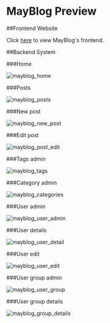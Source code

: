 MayBlog Preview
===============

##Frontend Website

Click [here](http://blog.gevinzone.com) to view MayBlog's frontend.

##Backend System

###Home

![mayblog_home](http://7tsygu.com1.z0.glb.clouddn.com/mayblog_home.png)

###Posts 

![mayblog_posts](http://7tsygu.com1.z0.glb.clouddn.com/mayblog_posts.png)

###New post 

![mayblog_new_post](http://7tsygu.com1.z0.glb.clouddn.com/mayblog_new_post.png)

###Edit post

![mayblog_post_edit](http://7tsygu.com1.z0.glb.clouddn.com/mayblog_post_edit.png)

###Tags admin 

![mayblog_tags](http://7tsygu.com1.z0.glb.clouddn.com/mayblog_tags.png)

###Category admin 

![mayblog_categories](http://7tsygu.com1.z0.glb.clouddn.com/mayblog_categories.png)

###User admin 

![mayblog_user_admin](http://7tsygu.com1.z0.glb.clouddn.com/mayblog_user_admin.png)

###User details 

![mayblog_user_detail](http://7tsygu.com1.z0.glb.clouddn.com/mayblog_user_detail.png)

###User edit 

![mayblog_user_edit](http://7tsygu.com1.z0.glb.clouddn.com/mayblog_user_edit.png)

###User group admin 

![mayblog_user_group](http://7tsygu.com1.z0.glb.clouddn.com/mayblog_user_group.png)

###User group details 

![mayblog_group_details](http://7tsygu.com1.z0.glb.clouddn.com/mayblog_group_details.png)
